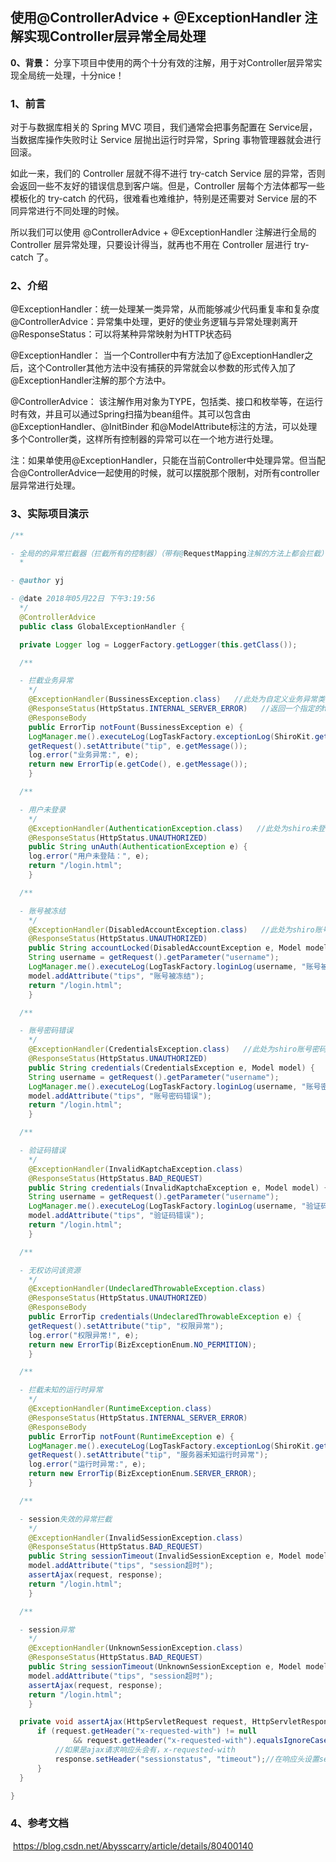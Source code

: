 ## 使用@ControllerAdvice + @ExceptionHandler 注解实现Controller层异常全局处理


**0、背景：**
分享下项目中使用的两个十分有效的注解，用于对Controller层异常实现全局统一处理，十分nice！

### 1、前言

对于与数据库相关的 Spring MVC 项目，我们通常会把事务配置在 Service层，当数据库操作失败时让 Service 层抛出运行时异常，Spring 事物管理器就会进行回滚。

如此一来，我们的 Controller 层就不得不进行 try-catch Service 层的异常，否则会返回一些不友好的错误信息到客户端。但是，Controller 层每个方法体都写一些模板化的 try-catch 的代码，很难看也难维护，特别是还需要对 Service 层的不同异常进行不同处理的时候。

所以我们可以使用 @ControllerAdvice + @ExceptionHandler 注解进行全局的 Controller 层异常处理，只要设计得当，就再也不用在 Controller 层进行 try-catch 了。

### 2、介绍

@ExceptionHandler：统一处理某一类异常，从而能够减少代码重复率和复杂度
@ControllerAdvice：异常集中处理，更好的使业务逻辑与异常处理剥离开
@ResponseStatus：可以将某种异常映射为HTTP状态码

@ExceptionHandler：
当一个Controller中有方法加了@ExceptionHandler之后，这个Controller其他方法中没有捕获的异常就会以参数的形式传入加了@ExceptionHandler注解的那个方法中。

@ControllerAdvice：
该注解作用对象为TYPE，包括类、接口和枚举等，在运行时有效，并且可以通过Spring扫描为bean组件。其可以包含由@ExceptionHandler、@InitBinder 和@ModelAttribute标注的方法，可以处理多个Controller类，这样所有控制器的异常可以在一个地方进行处理。

注：如果单使用@ExceptionHandler，只能在当前Controller中处理异常。但当配合@ControllerAdvice一起使用的时候，就可以摆脱那个限制，对所有controller层异常进行处理。

### 3、实际项目演示

```java
/**

- 全局的的异常拦截器（拦截所有的控制器）（带有@RequestMapping注解的方法上都会拦截）
  *

- @author yj

- @date 2018年05月22日 下午3:19:56
  */
  @ControllerAdvice
  public class GlobalExceptionHandler {

  private Logger log = LoggerFactory.getLogger(this.getClass());

  /**

  - 拦截业务异常
    */
    @ExceptionHandler(BussinessException.class)   //此处为自定义业务异常类
    @ResponseStatus(HttpStatus.INTERNAL_SERVER_ERROR)   //返回一个指定的http response状态码
    @ResponseBody
    public ErrorTip notFount(BussinessException e) {
    LogManager.me().executeLog(LogTaskFactory.exceptionLog(ShiroKit.getUser().getId(), e));
    getRequest().setAttribute("tip", e.getMessage());
    log.error("业务异常:", e);
    return new ErrorTip(e.getCode(), e.getMessage());
    }

  /**

  - 用户未登录
    */
    @ExceptionHandler(AuthenticationException.class)   //此处为shiro未登录异常类
    @ResponseStatus(HttpStatus.UNAUTHORIZED)
    public String unAuth(AuthenticationException e) {
    log.error("用户未登陆：", e);
    return "/login.html";
    }

  /**

  - 账号被冻结
    */
    @ExceptionHandler(DisabledAccountException.class)   //此处为shiro账号冻结异常类
    @ResponseStatus(HttpStatus.UNAUTHORIZED)
    public String accountLocked(DisabledAccountException e, Model model) {
    String username = getRequest().getParameter("username");
    LogManager.me().executeLog(LogTaskFactory.loginLog(username, "账号被冻结", getIp()));
    model.addAttribute("tips", "账号被冻结");
    return "/login.html";
    }

  /**

  - 账号密码错误
    */
    @ExceptionHandler(CredentialsException.class)   //此处为shiro账号密码错误异常类
    @ResponseStatus(HttpStatus.UNAUTHORIZED)
    public String credentials(CredentialsException e, Model model) {
    String username = getRequest().getParameter("username");
    LogManager.me().executeLog(LogTaskFactory.loginLog(username, "账号密码错误", getIp()));
    model.addAttribute("tips", "账号密码错误");
    return "/login.html";
    }

  /**

  - 验证码错误
    */
    @ExceptionHandler(InvalidKaptchaException.class)
    @ResponseStatus(HttpStatus.BAD_REQUEST)
    public String credentials(InvalidKaptchaException e, Model model) {
    String username = getRequest().getParameter("username");
    LogManager.me().executeLog(LogTaskFactory.loginLog(username, "验证码错误", getIp()));
    model.addAttribute("tips", "验证码错误");
    return "/login.html";
    }

  /**

  - 无权访问该资源
    */
    @ExceptionHandler(UndeclaredThrowableException.class)
    @ResponseStatus(HttpStatus.UNAUTHORIZED)
    @ResponseBody
    public ErrorTip credentials(UndeclaredThrowableException e) {
    getRequest().setAttribute("tip", "权限异常");
    log.error("权限异常!", e);
    return new ErrorTip(BizExceptionEnum.NO_PERMITION);
    }

  /**

  - 拦截未知的运行时异常
    */
    @ExceptionHandler(RuntimeException.class)
    @ResponseStatus(HttpStatus.INTERNAL_SERVER_ERROR)
    @ResponseBody
    public ErrorTip notFount(RuntimeException e) {
    LogManager.me().executeLog(LogTaskFactory.exceptionLog(ShiroKit.getUser().getId(), e));
    getRequest().setAttribute("tip", "服务器未知运行时异常");
    log.error("运行时异常:", e);
    return new ErrorTip(BizExceptionEnum.SERVER_ERROR);
    }

  /**

  - session失效的异常拦截
    */
    @ExceptionHandler(InvalidSessionException.class)
    @ResponseStatus(HttpStatus.BAD_REQUEST)
    public String sessionTimeout(InvalidSessionException e, Model model, HttpServletRequest request, HttpServletResponse response) {
    model.addAttribute("tips", "session超时");
    assertAjax(request, response);
    return "/login.html";
    }

  /**

  - session异常
    */
    @ExceptionHandler(UnknownSessionException.class)
    @ResponseStatus(HttpStatus.BAD_REQUEST)
    public String sessionTimeout(UnknownSessionException e, Model model, HttpServletRequest request, HttpServletResponse response) {
    model.addAttribute("tips", "session超时");
    assertAjax(request, response);
    return "/login.html";
    }

  private void assertAjax(HttpServletRequest request, HttpServletResponse response) {
      if (request.getHeader("x-requested-with") != null
              && request.getHeader("x-requested-with").equalsIgnoreCase("XMLHttpRequest")) {
          //如果是ajax请求响应头会有，x-requested-with
          response.setHeader("sessionstatus", "timeout");//在响应头设置session状态
      }
  }

}

```

### 4、参考文档

​	https://blog.csdn.net/Abysscarry/article/details/80400140
